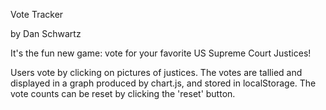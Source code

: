Vote Tracker

by Dan Schwartz

It's the fun new game: vote for your favorite US Supreme Court Justices!

Users vote by clicking on pictures of justices. The votes are tallied and
displayed in a graph produced by chart.js, and stored in localStorage.
The vote counts can be reset by clicking the 'reset' button.
